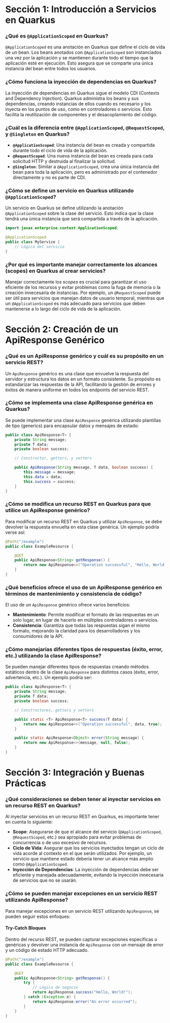 # Sección 1: Introducción a Servicios en Quarkus

### ¿Qué es `@ApplicationScoped` en Quarkus?

`@ApplicationScoped` es una anotación en Quarkus que define el ciclo de vida de un bean. Los beans anotados con `@ApplicationScoped` son instanciados una vez por la aplicación y se mantienen durante todo el tiempo que la aplicación esté en ejecución. Esto asegura que se comparte una única instancia del bean entre todos los usuarios.

### ¿Cómo funciona la inyección de dependencias en Quarkus?

La inyección de dependencias en Quarkus sigue el modelo CDI (Contexts and Dependency Injection). Quarkus administra los beans y sus dependencias, creando instancias de ellos cuando es necesario y los inyecta en los puntos de uso, como en controladores o servicios. Esto facilita la reutilización de componentes y el desacoplamiento del código.

### ¿Cuál es la diferencia entre `@ApplicationScoped`, `@RequestScoped`, y `@Singleton` en Quarkus?

- **`@ApplicationScoped`**: Una instancia del bean es creada y compartida durante todo el ciclo de vida de la aplicación.
- **`@RequestScoped`**: Una nueva instancia del bean es creada para cada solicitud HTTP y destruida al finalizar la solicitud.
- **`@Singleton`**: Similar a `@ApplicationScoped`, crea una única instancia del bean para toda la aplicación, pero es administrado por el contenedor directamente y no es parte de CDI.

### ¿Cómo se define un servicio en Quarkus utilizando `@ApplicationScoped`?

Un servicio en Quarkus se define utilizando la anotación `@ApplicationScoped` sobre la clase del servicio. Esto indica que la clase tendrá una única instancia que será compartida a través de la aplicación.

```java
import javax.enterprise.context.ApplicationScoped;

@ApplicationScoped
public class MyService {
    // Lógica del servicio
}
```

### ¿Por qué es importante manejar correctamente los alcances (scopes) en Quarkus al crear servicios?

Manejar correctamente los _scopes_ es crucial para garantizar el uso eficiente de los recursos y evitar problemas como la fuga de memoria o la creación innecesaria de instancias. Por ejemplo, un `@RequestScoped` puede ser útil para servicios que manejan datos de usuario temporal, mientras que un `@ApplicationScoped` es más adecuado para servicios que deben mantenerse a lo largo del ciclo de vida de la aplicación.

# Sección 2: Creación de un ApiResponse Genérico

### ¿Qué es un ApiResponse genérico y cuál es su propósito en un servicio REST?

Un `ApiResponse` genérico es una clase que envuelve la respuesta del servidor y estructura los datos en un formato consistente. Su propósito es estandarizar las respuestas de la API, facilitando la gestión de errores y éxitos de manera uniforme en todos los endpoints del servicio REST.

### ¿Cómo se implementa una clase ApiResponse genérica en Quarkus?

Se puede implementar una clase `ApiResponse` genérica utilizando plantillas de tipo (generics) para encapsular datos y mensajes de estado:

```java
public class ApiResponse<T> {
    private String message;
    private T data;
    private boolean success;

    // Constructor, getters, y setters

    public ApiResponse(String message, T data, boolean success) {
        this.message = message;
        this.data = data;
        this.success = success;
    }
}
```

### ¿Cómo se modifica un recurso REST en Quarkus para que utilice un ApiResponse genérico?

Para modificar un recurso REST en Quarkus y utilizar `ApiResponse`, se debe devolver la respuesta envuelta en esta clase genérica. Un ejemplo podría verse así:

```java
@Path("/example")
public class ExampleResource {

    @GET
    public ApiResponse<String> getResponse() {
        return new ApiResponse<>("Operation successful", "Hello, World!", true);
    }
}

```

### ¿Qué beneficios ofrece el uso de un ApiResponse genérico en términos de mantenimiento y consistencia de código?

El uso de un `ApiResponse` genérico ofrece varios beneficios:

- **Mantenimiento**: Permite modificar el formato de las respuestas en un solo lugar, en lugar de hacerlo en múltiples controladores o servicios.
- **Consistencia**: Garantiza que todas las respuestas sigan el mismo formato, mejorando la claridad para los desarrolladores y los consumidores de la API.

### ¿Cómo manejarías diferentes tipos de respuestas (éxito, error, etc.) utilizando la clase ApiResponse?

Se pueden manejar diferentes tipos de respuestas creando métodos estáticos dentro de la clase `ApiResponse` para distintos casos (éxito, error, advertencia, etc.). Un ejemplo podría ser:

```java
public class ApiResponse<T> {
    private String message;
    private T data;
    private boolean success;

    // Constructores, getters y setters

    public static <T> ApiResponse<T> success(T data) {
        return new ApiResponse<>("Operation successful", data, true);
    }

    public static ApiResponse<Object> error(String message) {
        return new ApiResponse<>(message, null, false);
    }
}

```

# Sección 3: Integración y Buenas Prácticas

### ¿Qué consideraciones se deben tener al inyectar servicios en un recurso REST en Quarkus?

Al inyectar servicios en un recurso REST en Quarkus, es importante tener en cuenta lo siguiente:

- **Scope**: Asegurarse de que el alcance del servicio (`@ApplicationScoped`, `@RequestScoped`, etc.) sea apropiado para evitar problemas de concurrencia o de uso excesivo de recursos.
- **Ciclo de Vida**: Asegurar que los servicios inyectados tengan un ciclo de vida acorde al contexto en el que serán utilizados. Por ejemplo, un servicio que mantiene estado debería tener un alcance más amplio como `@ApplicationScoped`.
- **Inyección de Dependencias**: La inyección de dependencias debe ser eficiente y manejada adecuadamente, evitando la inyección innecesaria de servicios que no se usarán.

### ¿Cómo se pueden manejar excepciones en un servicio REST utilizando ApiResponse?

Para manejar excepciones en un servicio REST utilizando `ApiResponse`, se pueden seguir estos enfoques:

#### Try-Catch Bloques

Dentro del recurso REST, se pueden capturar excepciones específicas o genéricas y devolver una instancia de `ApiResponse` con un mensaje de error y un código de estado HTTP adecuado.

```java
@Path("/example")
public class ExampleResource {

    @GET
    public ApiResponse<String> getResponse() {
        try {
            // Lógica de negocio
            return ApiResponse.success("Hello, World!");
        } catch (Exception e) {
            return ApiResponse.error("An error occurred");
        }
    }
}

```
